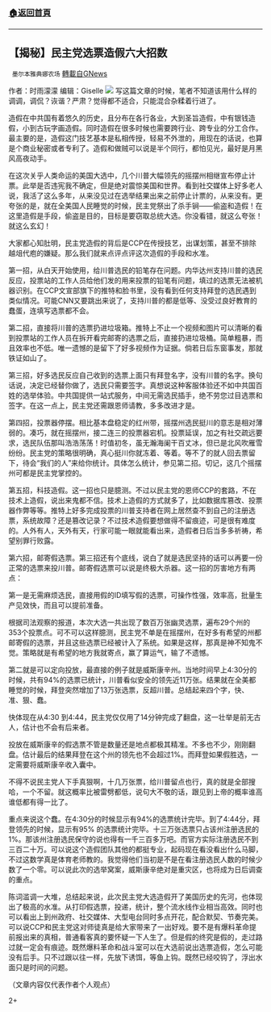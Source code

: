 ###  [:house:返回首頁](https://github.com/ourhimalayas/txt)
---

## 【揭秘】民主党选票造假六大招数
` 墨尔本雅典娜农场` [轉載自GNews](https://gnews.org/zh-hans/529291/)

作者：时雨濛濛
编辑：Giselle
![]()![](https://gnews-media-offload.s3.amazonaws.com/wp-content/uploads/2020/11/05005843/Picture3-4.png)
写这篇文章的时候，笔者不知道该用什么样的调调，调侃？诙谐？严肃？觉得都不适合，只能混合杂糅着行进了。

造假在中共国有着悠久的历史，且分布在各行各业，大到圣旨造假，中有银钱造假，小到古玩字画造假。同时造假在很多时候也需要跨行业、跨专业的分工合作。最主要的是，造假这门技艺基本是私相传授，轻易不外泄的，用现在的话说，也算是个商业秘密或者专利了。造假和做贼可以说是半个同行，都怕见光，最好是月黑风高夜动手。

在这次关乎人类命运的美国大选中，几个川普大幅领先的摇摆州相继宣布停止计票。此举是否违宪我不确定，但是绝对震惊美国和世界。看到社交媒体上好多老人说，我活了这么多年，从来没见过在选举结果出来之前停止计票的，从来没有。更夸张的是，就在全美国人民睡觉的时候，民主党祭出了杀手锏——偷盗和造假！在这里造假是手段，偷盗是目的，目标是要窃取总统大选。你没看错，就这么夸张！就这么玄幻！

大家都心知肚明，民主党造假的背后是CCP在传授技艺，出谋划策，甚至不排除越俎代庖的嫌疑。那么我们就来点评点评这次造假的手段和水准。

第一招，从白天开始使用，给川普选民的铅笔存在问题。内华达州支持川普的选民反应，投票站的工作人员给他们发的用来投票的铅笔有问题，填过的选票无法被机器识别。在CCP文宣部旗下的推特和脸书里，没有看到任何支持拜登的选民遇到类似情况。可能CNN又要跳出来说了，支持川普的都是低等、没受过良好教育的蠢蛋，连填写选票都不会。

第二招，直接将川普的选票扔进垃圾箱。推特上不止一个视频和图片可以清晰的看到投票站的工作人员在拆开看完邮寄的选票之后，直接扔进垃圾桶。简单粗暴，而且效率也不低。唯一遗憾的是留下了好多视频作为证据。倘若日后东窗事发，那就铁证如山了。

第三招，好多选民反应自己收到的选票上面只有拜登名字，没有川普的名字。换句话说，决定已经替你做了，选民只需要签字。真想说这种客服体验还不如中共国百姓的选举体验。中共国提供一站式服务，中间无需选民插手，绝不劳您过目选票和签字。在这一点上，民主党还需跟恩师请教，多多改进才是。

第四招，投票器停摆。相比基本盘稳定的红州带，摇摆州选民挺川的意志是相对薄弱的。凑巧，就在摇摆州，接二连三的投票器宕机。投票延误，加之有社交疏远要求，选民队伍那叫浩浩荡荡！时值初冬，虽无瀚海阑干百丈冰，但已是北风吹雁雪纷纷。民主党的策略很明确，真心挺川你就冻着、等着。等不了的就人回去票留下，待会“我们的人”来给你统计。具体怎么统计，参见第二招。切记，这几个摇摆州可都是民主党掌控的。

第五招，科技造假。这一招也只是臆测。不过以民主党的恩师CCP的套路，不在技术上造假，说出来鬼都不信。技术上造假的方式就多了，比如数据库篡改、投票器作弊等等。推特上好多完成投票的川普支持者在网上居然查不到自己的注册选票，系统故障？还是篡改记录？不过技术造假要想做得不留痕迹，可是很有难度的。人外有人，天外有天，行家可能一眼就能看出来，造假者日后当多多祈祷，希望别罪行败露。

第六招，邮寄假选票。第三招还有个底线，说白了就是选民坚持的话可以再要一份正常的选票来投川普。邮寄假选票可以说是终极大杀器。这一招的厉害地方有两点：

第一是无需麻烦选民，直接用假的ID填写假的选票，可操作性强，效率高，批量生产见效快，而且可以提前准备。

根据司法观察的报道，本次大选一共出现了数百万张幽灵选票，遍布29个州的353个投票点。可不可以这样臆测，民主党不单是在摇摆州，在好多有希望的州都邮寄假的选票，并且这些选票已经被计入了系统。如果是这样，那真是神不知鬼不觉。策略就是有希望的地方我就寄点，赢了算运气，输了不遗憾。

第二就是可以定向投放，最直接的例子就是威斯康辛州。当地时间早上4:30分的时候，共有94%的选票已统计，川普看似安全的领先近11万张。结果就在全美都睡觉的时候，拜登突然增加了13万张选票，反超川普。总结起来四个字，快、准、狠、蠢。

快体现在从4:30 到4:44，民主党仅仅用了14分钟完成了翻盘，这一壮举是前无古人，估计也不会有后来者。

投放在威斯康辛的假选票不管是数量还是地点都极其精准。不多也不少，刚刚翻盘。估计最后的结果拜登在这个州的领先也不会超过1%。而拜登如果假胜选，一定需要将威斯康辛收入囊中。

不得不说民主党人下手真狠啊，十几万张票，给川普留点也行，真的就是全部搜哈，一个不留。就这概率比被雷劈都低，说句大不敬的话，跟见到上帝的概率谁高谁低都有得一比了。

重点来说这个蠢。在4:30分的时候显示有94%的选票统计完毕。到了4:44分，拜登领先的时候，显示有95% 的选票统计完毕。十三万张选票只占该州注册选民的1%。那该州注册选民保守的说也得有一千三百多万吧。而官方实际注册选民不到三百二十万。可以说这个造假团队其他的都挺专业，起码现在看没看出什么马脚，不过这数学真是体育老师教的。我觉得他们当初是不是在看注册选民人数的时候少数了一个零。可以说此次的选举窝案，威斯康辛绝对是重灾区，也将成为日后调查的重点。

陈词滥调一大堆，总结起来说，此次民主党大选造假开了美国历史的先河，也体现出了极高的水准。从打印假选票，投递，统计，整个流水线作业相当高效。同时也可以看出上到州政府、社交媒体、大型电台同时多点开花，配合默契、节奏完美。可以说CCP和民主党这对师徒真是给大家带来了一出好戏。要不是有爆料革命提前报出来的真相，普通看客真的要怀疑一下人生了。但是假的终究是假的，走过路过就一定会有痕迹。既然爆料革命和战斗室可以在大选前说出选票造假，怎么可能没有后手。只不过跟以往一样，先放下诱饵，等鱼上钩。既然已经咬钩了，浮出水面只是时间的问题。

（文章内容仅代表作者个人观点）

2+
